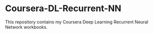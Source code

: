 # Coursera-DL-Recurrent-NN
This repository contains my Coursera Deep Learning Recurrent Neural Network workbooks.

